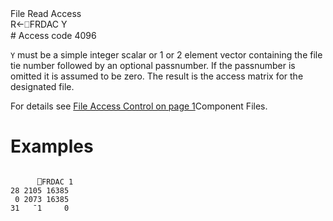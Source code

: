 <div class="heading">
  <div class="name">File Read Access</div>
  <div class="command">R←⎕FRDAC Y</div>
</div>
# Access code 4096

`Y` must be a simple integer scalar or 1 or 2 element vector containing the file tie number followed by an optional passnumber.  If the passnumber is omitted it is assumed to be zero.  The result is the access matrix for the designated file.

For details see [File Access Control on page 1](/apl-component-files/component-files.md#File_Access_Control)Component Files.

# Examples
```apl

      ⎕FRDAC 1
28 2105 16385
 0 2073 16385
31   ¯1     0
```
